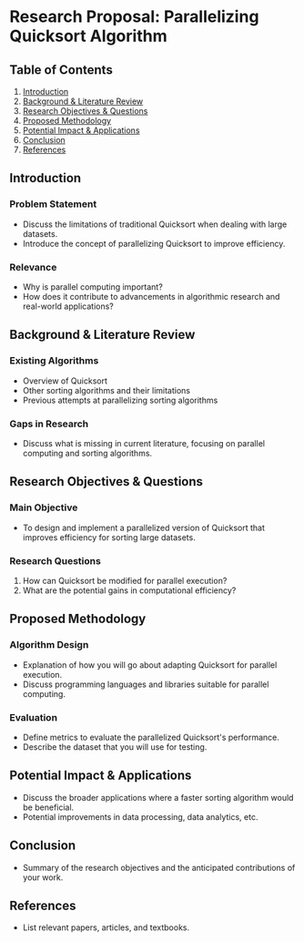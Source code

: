 # Research Proposal: Parallelizing Quicksort Algorithm

## Table of Contents
1. [Introduction](#introduction)
2. [Background & Literature Review](#background--literature-review)
3. [Research Objectives & Questions](#research-objectives--questions)
4. [Proposed Methodology](#proposed-methodology)
5. [Potential Impact & Applications](#potential-impact--applications)
6. [Conclusion](#conclusion)
7. [References](#references)

## Introduction
### Problem Statement
- Discuss the limitations of traditional Quicksort when dealing with large datasets.
- Introduce the concept of parallelizing Quicksort to improve efficiency.

### Relevance
- Why is parallel computing important?
- How does it contribute to advancements in algorithmic research and real-world applications?

## Background & Literature Review
### Existing Algorithms
- Overview of Quicksort
- Other sorting algorithms and their limitations
- Previous attempts at parallelizing sorting algorithms

### Gaps in Research
- Discuss what is missing in current literature, focusing on parallel computing and sorting algorithms.

## Research Objectives & Questions
### Main Objective
- To design and implement a parallelized version of Quicksort that improves efficiency for sorting large datasets.

### Research Questions
1. How can Quicksort be modified for parallel execution?
2. What are the potential gains in computational efficiency?

## Proposed Methodology
### Algorithm Design
- Explanation of how you will go about adapting Quicksort for parallel execution.
- Discuss programming languages and libraries suitable for parallel computing.

### Evaluation
- Define metrics to evaluate the parallelized Quicksort's performance.
- Describe the dataset that you will use for testing.

## Potential Impact & Applications
- Discuss the broader applications where a faster sorting algorithm would be beneficial.
- Potential improvements in data processing, data analytics, etc.

## Conclusion
- Summary of the research objectives and the anticipated contributions of your work.

## References
- List relevant papers, articles, and textbooks.
